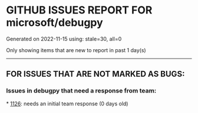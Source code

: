
# GITHUB ISSUES REPORT FOR microsoft/debugpy


Generated on 2022-11-15 using: stale=30, all=0


Only showing items that are new to report in past 1 day(s)


---

## FOR ISSUES THAT ARE NOT MARKED AS BUGS:


### Issues in debugpy that need a response from team:


\* [1126](https://github.com/microsoft/debugpy/issues/1126 "Debug does not work with new Python Gevent/Greenlet versions"): needs an initial team response (0 days old)
